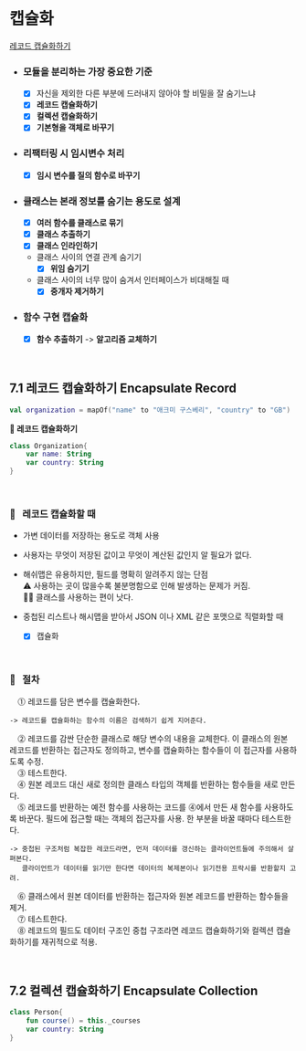 # 캡슐화

[레코드 캡슐화하기](#id-section1)<br>


- ### 모듈을 분리하는 가장 중요한 기준
    - [x] 자신을 제외한 다른 부분에 드러내지 않아야 할 비밀을 잘 숨기느냐
    - [x] **레코드 캡슐화하기**
    - [x] **컬렉션 캡슐화하기**
    - [x] **기본형을 객체로 바꾸기**

- ### 리팩터링 시 임시변수 처리    
    - [x] **임시 변수를 질의 함수로 바꾸기**

- ### 클래스는 본래 정보를 숨기는 용도로 설계
	- [x] **여러 함수를 클래스로 묶기**
	- [x] **클래스 추출하기**
	- [x] **클래스 인라인하기**
	-  클래스 사이의 연결 관계 숨기기
		- [x] **위임 숨기기**
	- 클래스 사이의 너무 많이 숨겨서 인터페이스가 비대해질 때
		- [x] **중개자 제거하기**

- ### 함수 구현 캡슐화
	- [x] **함수 추출하기** -> **알고리즘 교체하기**

<br>
<div id='id-section1'/>

## 7.1 레코드 캡슐화하기 Encapsulate Record

```kotlin
val organization = mapOf("name" to "애크미 구스베리", "country" to "GB")
```
**🔻 레코드 캡슐화하기**
```kotlin
class Organization{
    var name: String
    var country: String
}
```
<br>

### 🔎 &nbsp;&nbsp;레코드 캡슐화할 때
- 가변 데이터를 저장하는 용도로 객체 사용
- 사용자는 무엇이 저장된 값이고 무엇이 계산된 값인지 알 필요가 없다.
- 해쉬맵은 유용하지만, 필드를 명확히 알려주지 않는 단점 <br>
	⚠️ 사용하는 곳이 많을수록 불분명함으로 인해 발생하는 문제가 커짐.<br>
	🙆‍♀️ 클래스를 사용하는 편이 낫다.
	
- 중첩된 리스트나 해시맵을 받아서 JSON 이나 XML 같은 포맷으로 직렬화할 때
	- [x] 캡슐화	


<br>

### 📍 &nbsp;&nbsp;절차
&emsp;⓵ 레코드를 담은 변수를 캡슐화한다.<br>
```
-> 레코드를 캡슐화하는 함수의 이름은 검색하기 쉽게 지어준다.
```
&emsp;⓶ 레코드를 감싼 단순한 클래스로 해당 변수의 내용을 교체한다. 이 클래스의 원본 레코드를 반환하는 접근자도 정의하고, 변수를 캡슐화하는 함수들이 이 접근자를 사용하도록 수정.<br>
&emsp;⓷ 테스트한다.<br>
&emsp;⓸ 원본 레코드 대신 새로 정의한 클래스 타입의 객체를 반환하는 함수들을 새로 만든다.<br>
&emsp;⓹ 레코드를 반환하는 예전 함수를 사용하는 코드를 ⓸에서 만든 새 함수를 사용하도록 바꾼다. 필드에 접근할 때는 객체의 접근자를 사용. 한 부분을 바꿀 때마다 테스트한다.<br>
```
-> 중첩된 구조처럼 복잡한 레코드라면, 먼저 데이터를 갱신하는 클라이언트들에 주의해서 살펴본다.
   클라이언트가 데이터를 읽기만 한다면 데이터의 복제본이나 읽기전용 프락시를 반환할지 고려.
```
&emsp;⓺ 클래스에서 원본 데이터를 반환하는 접근자와 원본 레코드를 반환하는 함수들을 제거.<br>
&emsp;⓻ 테스트한다.<br>
&emsp;⓼ 레코드의 필드도 데이터 구조인 중첩 구조라면 레코드 캡슐화하기와 컬렉션 캡슐화하기를 재귀적으로 적용.


<br>
<div id='id-section2'/>

## 7.2 컬렉션 캡슐화하기 Encapsulate Collection
```kotlin
class Person{
    fun course() = this._courses
    var country: String
}
```
<!--stackedit_data:
eyJoaXN0b3J5IjpbNjQzOTUzNTAsNTI4MDIzNDI3LC0xODM2MT
gxNzY4LC0xNjY5MzkxNDAwLDgzNDg1NDgwMywtMTU3MzM3Njg3
XX0=
-->
